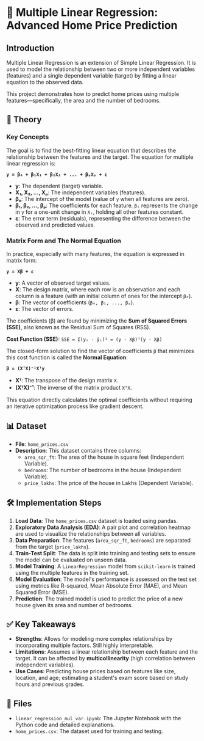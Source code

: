 # 📖 Multiple Linear Regression: Advanced Home Price Prediction

## Introduction

Multiple Linear Regression is an extension of Simple Linear Regression. It is used to model the relationship between two or more independent variables (features) and a single dependent variable (target) by fitting a linear equation to the observed data.

This project demonstrates how to predict home prices using multiple features—specifically, the area and the number of bedrooms.

## 🧠 Theory

### Key Concepts

The goal is to find the best-fitting linear equation that describes the relationship between the features and the target. The equation for multiple linear regression is:

**`y = β₀ + β₁X₁ + β₂X₂ + ... + βₚXₚ + ε`**

- **y**: The dependent (target) variable.
- **X₁, X₂, ..., Xₚ**: The independent variables (features).
- **β₀**: The intercept of the model (value of `y` when all features are zero).
- **β₁, β₂, ..., βₚ**: The coefficients for each feature. `βᵢ` represents the change in `y` for a one-unit change in `Xᵢ`, holding all other features constant.
- **ε**: The error term (residuals), representing the difference between the observed and predicted values.

### Matrix Form and The Normal Equation

In practice, especially with many features, the equation is expressed in matrix form:

**`y = Xβ + ε`**

- **y**: A vector of observed target values.
- **X**: The design matrix, where each row is an observation and each column is a feature (with an initial column of ones for the intercept `β₀`).
- **β**: The vector of coefficients (`β₀, β₁, ..., βₚ`).
- **ε**: The vector of errors.

The coefficients (β) are found by minimizing the **Sum of Squared Errors (SSE)**, also known as the Residual Sum of Squares (RSS).

**Cost Function (SSE):**
`SSE = Σ(yᵢ - ŷᵢ)² = (y - Xβ)ᵀ(y - Xβ)`

The closed-form solution to find the vector of coefficients `β` that minimizes this cost function is called the **Normal Equation**:

**`β = (XᵀX)⁻¹Xᵀy`**

- **Xᵀ**: The transpose of the design matrix `X`.
- **(XᵀX)⁻¹**: The inverse of the matrix product `XᵀX`.

This equation directly calculates the optimal coefficients without requiring an iterative optimization process like gradient descent.

## 📊 Dataset

- **File**: `home_prices.csv`
- **Description**: This dataset contains three columns:
  - `area_sqr_ft`: The area of the house in square feet (Independent Variable).
  - `bedrooms`: The number of bedrooms in the house (Independent Variable).
  - `price_lakhs`: The price of the house in Lakhs (Dependent Variable).

## 🛠 Implementation Steps

1.  **Load Data**: The `home_prices.csv` dataset is loaded using pandas.
2.  **Exploratory Data Analysis (EDA)**: A pair plot and correlation heatmap are used to visualize the relationships between all variables.
3.  **Data Preparation**: The features (`area_sqr_ft`, `bedrooms`) are separated from the target (`price_lakhs`).
4.  **Train-Test Split**: The data is split into training and testing sets to ensure the model can be evaluated on unseen data.
5.  **Model Training**: A `LinearRegression` model from `scikit-learn` is trained using the multiple features in the training set.
6.  **Model Evaluation**: The model's performance is assessed on the test set using metrics like R-squared, Mean Absolute Error (MAE), and Mean Squared Error (MSE).
7.  **Prediction**: The trained model is used to predict the price of a new house given its area and number of bedrooms.

## ✅ Key Takeaways

- **Strengths**: Allows for modeling more complex relationships by incorporating multiple factors. Still highly interpretable.
- **Limitations**: Assumes a linear relationship between each feature and the target. It can be affected by **multicollinearity** (high correlation between independent variables).
- **Use Cases**: Predicting house prices based on features like size, location, and age; estimating a student's exam score based on study hours and previous grades.

## 📂 Files

- `linear_regression_mul_var.ipynb`: The Jupyter Notebook with the Python code and detailed explanations.
- `home_prices.csv`: The dataset used for training and testing.
